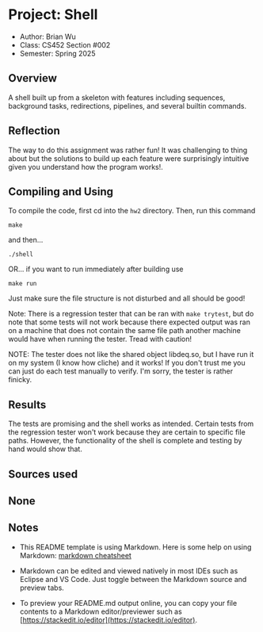 # Project: Shell

* Author: Brian Wu
* Class: CS452 Section #002
* Semester: Spring 2025

## Overview

A shell built up from a skeleton with features including sequences, background tasks, redirections, pipelines, and several builtin commands.

## Reflection

The way to do this assignment was rather fun! It was challenging to thing about but the solutions to build up each feature were surprisingly intuitive given you understand how the program works!.

## Compiling and Using

To compile the code, first cd into the `hw2` directory.
Then, run this command 

```make```

and then...

```./shell```

OR... if you want to run immediately after building use

```make run```

Just make sure the file structure is not disturbed and all should be good!

Note: There is a regression tester that can be ran with ```make trytest```, but do note that some tests will not work because there expected output was ran on a machine that does not contain the same file path another machine would have when running the tester. Tread with caution!

NOTE: The tester does not like the shared object libdeq.so, but I have run it on my system (I know how cliche) and it works! If you don't trust me you can just do each test manually to verify. I'm sorry, the tester is rather finicky.

## Results 

The tests are promising and the shell works as intended. Certain tests from the regression tester won't work because they are certain to specific file paths. However, the functionality of the shell is complete and testing by hand would show that.

## Sources used

None
----------

## Notes

* This README template is using Markdown. Here is some help on using Markdown: 
[markdown cheatsheet](https://github.com/adam-p/markdown-here/wiki/Markdown-Cheatsheet)


* Markdown can be edited and viewed natively in most IDEs such as Eclipse and VS Code. Just toggle
between the Markdown source and preview tabs.

* To preview your README.md output online, you can copy your file contents to a Markdown editor/previewer
such as [https://stackedit.io/editor](https://stackedit.io/editor).

